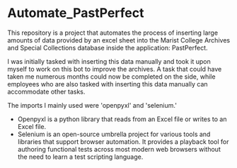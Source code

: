 # Automate_PastPerfect
This repository is a project that automates the process of inserting large amounts of data provided by an 
excel sheet into the Marist College Archives and Special Collections database inside the application: PastPerfect.

I was initially tasked with inserting this data manually and took it upon myself to work on this bot
to improve the archives. A task that could have taken me numerous months
could now be completed on the side, while employees who are also tasked with inserting this data manually can accommodate other tasks.

The imports I mainly used were 'openpyxl' and 'selenium.'
- Openpyxl is a python library that reads from an Excel file or writes to an Excel file.
- Selenium is an open-source umbrella project for various tools and libraries that support browser automation. 
  It provides a playback tool for authoring functional tests across most modern web browsers without the need to learn a test scripting language.
